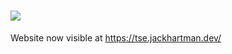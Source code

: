 



[![](https://data.jsdelivr.com/v1/package/npm/chart.js/badge)](https://www.jsdelivr.com/package/npm/chart.js)
=======

Website now visible at https://tse.jackhartman.dev/

